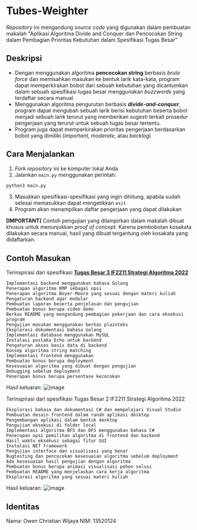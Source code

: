 # Tubes-Weighter

_Repository_ ini mengandung _source code_ yang digunakan dalam pembuatan makalah "Aplikasi Algoritma Divide and Conquer dan Pencocokan String dalam Pembagian Prioritas Kebutuhan dalam Spesifikasi Tugas Besar" 

## Deskripsi
- Dengan menggunakan algoritma **pencocokan string** berbasis _brute force_ dan memisahkan masukan ke bentuk larik kata-kata, program dapat memperkirakan bobot dari sebuah kebutuhan yang dicantumkan dalam sebuah spesifikasi tugas besar menggunakan _buzzwords_ yang terdaftar secara manual.
- Menggunakan algoritma pengurutan berbasis ***divide-and-conquer***, program dapat mengubah sebuah larik berisi kebutuhan beserta bobot menjadi sebuah larik terurut yang memberikan sugesti terkait prosedur pengerjaan yang terurut untuk sebuah tugas besar tertentu.
- Program juga dapat memperkirakan prioritas pengerjaan berdasarkan bobot yang dimiliki (_important, moderate_, atau _backlog_)

## Cara Menjalankan
1. _Fork repository_ ini ke komputer lokal Anda
2. Jalankan `main.py` menggunakan perintah:
```py
python3 main.py
```
3. Masukkan spesifikasi-spesifikasi yang ingin dihitung, apabila sudah selesai memasukkan dapat mengetikkan `exit`
4. Program akan menampilkan daftar pengerjaan yang dapat dilakukan

**[IMPORTANT]** Contoh pengujian yang dilampirkan dalam makalah dibuat khusus untuk menunjukkan _proof of concept_. Karena pembobotan kosakata dilakukan secara manual, hasil yang dibuat tergantung oleh kosakata yang didaftarkan. 

## Contoh Masukan

Terinspirasi dari spesifikasi **<a href = "https://informatika.stei.itb.ac.id/~rinaldi.munir/Stmik/2021-2022/Tugas-Besar-3-IF2211-Strategi-Algoritma-2022.pdf">Tugas Besar 3 IF2211 Strategi Algoritma 2022</a>**
```
Implementasi backend menggunakan bahasa Golang
Penerapan algoritma KMP sebagai opsi
Penerapan algoritma Boyer-Moore yang sesuai dengan materi kuliah
Pengaturan backend agar modular
Pembuatan laporan beserta penjelasan dan pengujian
Pembuatan bonus berupa video demo
Berkas README yang mengandung pembagian pekerjaan dan cara eksekusi program
Pengujian masukan menggunakan berkas plainteks
Eksplorasi dokumentasi bahasa Golang
Implementasi database menggunakan MySQL
Instalasi pustaka Echo untuk backend
Pengaturan akses basis data di backend
Konsep algoritma string matching
Implementasi frontend menggunakan 
Pembuatan bonus berupa deployment
Kesesuaian algoritma yang dibuat dengan pengujian
Debugging sebelum deployment
Penerapan bonus berupa persentase kecocokan
```
Hasil keluaran:
![image](https://user-images.githubusercontent.com/71161031/169676545-785bc436-5b96-45ad-bb9c-0c78c8943976.png)


Terinspirasi dari spesifikasi Tugas Besar 2 IF2211 Strategi Algoritma 2022
```
Eksplorasi bahasa dan dokumentasi C# dan mempelajari Visual Studio
Pembuatan desain frontend dalam ranah aplikasi desktop
Pengembangan aplikasi dalam bentuk desktop
Pengujian eksekusi di folder local
Implementasi algoritma BFS dan DFS menggunakan bahasa C#
Penerapan opsi pemilihan algoritma di frontend dan backend
Hasil waktu eksekusi sebagai fitur GUI
Instalasi NET framework
Pengujian interface dan visualisasi yang benar
Bugtesting dan pencocokan kesesuaian algoritma sebelum deployment
Ada kesesuaian hasil pengujian dengan algoritma
Pembuatan bonus berupa animasi visualisasi pohon solusi
Pembuatan README yang menjelaskan cara kerja algoritma
Eksplorasi algoritma yang sesuai materi kuliah
```

Hasil keluaran:
![image](https://user-images.githubusercontent.com/71161031/169676551-143fe613-3a2b-40e4-8c5d-26360dc25db3.png)



## Identitas
Nama: Owen Christian Wijaya
NIM: 13520124
